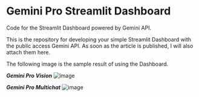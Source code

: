 # Gemini Pro Streamlit Dashboard
Code for the Streamlit Dashboard powered by Gemini API.

This is the repository for developing your simple Streamlit Dashboard with the public access Gemini API. As soon as the article is published, I will also attach them here.

The following image is the sample result of using the Dashboard.

***Gemini Pro Vision***
![image](https://github.com/cornelliusyudhawijaya/Gemini_Pro_Streamlit_Dashboard/assets/32679460/824fd42f-8f19-49ad-8c38-1d9ff1a65c5a)

***Gemini Pro Multichat***
![image](https://github.com/cornelliusyudhawijaya/Gemini_Pro_Streamlit_Dashboard/assets/32679460/4dbad816-f0f2-46da-81c0-13a648fc66f8)


